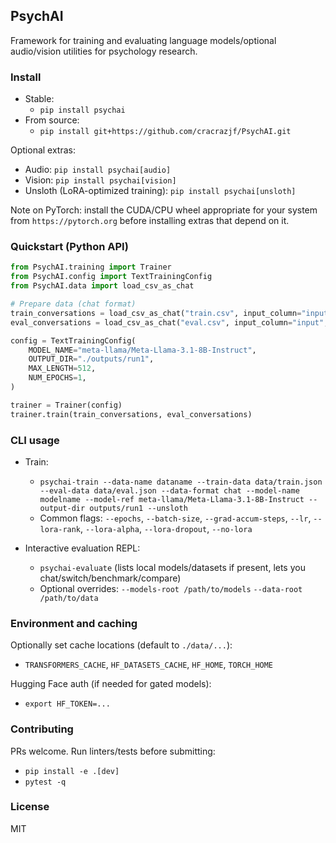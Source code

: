 ## PsychAI

Framework for training and evaluating language models/optional audio/vision utilities for psychology research.

### Install

- Stable:
  - `pip install psychai`
- From source:
  - `pip install git+https://github.com/cracrazjf/PsychAI.git`

Optional extras:
- Audio: `pip install psychai[audio]`
- Vision: `pip install psychai[vision]`
- Unsloth (LoRA-optimized training): `pip install psychai[unsloth]`

Note on PyTorch: install the CUDA/CPU wheel appropriate for your system from `https://pytorch.org` before installing extras that depend on it.

### Quickstart (Python API)

```python
from PsychAI.training import Trainer
from PsychAI.config import TextTrainingConfig
from PsychAI.data import load_csv_as_chat

# Prepare data (chat format)
train_conversations = load_csv_as_chat("train.csv", input_column="input", output_column="output")
eval_conversations = load_csv_as_chat("eval.csv", input_column="input", output_column="output")

config = TextTrainingConfig(
    MODEL_NAME="meta-llama/Meta-Llama-3.1-8B-Instruct",
    OUTPUT_DIR="./outputs/run1",
    MAX_LENGTH=512,
    NUM_EPOCHS=1,
)

trainer = Trainer(config)
trainer.train(train_conversations, eval_conversations)
```

### CLI usage

- Train:
  - `psychai-train --data-name dataname --train-data data/train.json --eval-data data/eval.json --data-format chat --model-name modelname --model-ref meta-llama/Meta-Llama-3.1-8B-Instruct --output-dir outputs/run1 --unsloth`
  - Common flags: `--epochs`, `--batch-size`, `--grad-accum-steps`, `--lr`, `--lora-rank`, `--lora-alpha`, `--lora-dropout`, `--no-lora`

- Interactive evaluation REPL:
  - `psychai-evaluate` (lists local models/datasets if present, lets you chat/switch/benchmark/compare)
  - Optional overrides: `--models-root /path/to/models` `--data-root /path/to/data`


### Environment and caching

Optionally set cache locations (default to `./data/...`):
- `TRANSFORMERS_CACHE`, `HF_DATASETS_CACHE`, `HF_HOME`, `TORCH_HOME`

Hugging Face auth (if needed for gated models):
- `export HF_TOKEN=...`


### Contributing

PRs welcome. Run linters/tests before submitting:
- `pip install -e .[dev]`
- `pytest -q`

### License

MIT


